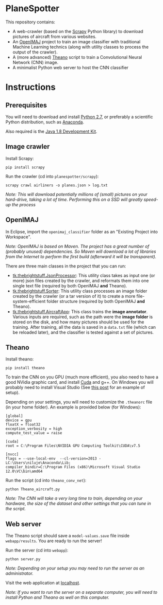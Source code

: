 # PlaneSpotter
This repository contains: 
 - A web-crawler (based on the [Scrapy](http://scrapy.org/) Python library) to download pictures of aircraft from various websites.
 - An [OpenIMAJ](http://www.openimaj.org/) project to train an image classifier with traditional Machine Learning technics (along with utility classes to process the output of the crawler).
 - A (more advanced) [Theano](http://deeplearning.net/software/theano/) script to train a Convolutional Neural Network (CNN) image.
 - A minimalist Python web server to host the CNN classifier

# Instructions

## Prerequisites

You will need to download and install [Python 2.7](https://www.python.org/downloads/), or preferably a scientific Python distribution, such as [Anaconda](http://continuum.io/downloads).

Also required is the [Java 1.8 Development Kit](http://www.oracle.com/technetwork/java/javase/downloads/jdk8-downloads-2133151.html).

## Image crawler

Install Scrapy:

    pip install scrapy

Run the crawler (cd into `planespotter/scrapy`):

    scrapy crawl airliners -o planes.json > log.txt

*Note: This will download potentially millions of (small) pictures on your hard-drive, taking a lot of time. Performing this on a SSD will greatly speed-up the process*

## OpenIMAJ

In Eclipse, import the `openimaj_classifier` folder as an "Existing Project into Workspace".

*Note: OpenIMAJ is based on Maven. The project has a great number of (probably unused) dependencies. So Maven will download a lot of libraries from the Internet to perform the first build (afterward it will be transparent).*

There are three main classes in the project that you can run:
 - [tk.thebrightstuff.JsonProcessor](https://github.com/ericleib/planespotter/blob/master/openimaj_classifier/src/main/java/tk/thebrightstuff/JsonProcessor.java): This utility class takes as input one (or more) json files created by the crawler, and reformats them into one single text file (required by both OpenIMAJ **and** Theano).
 - [tk.thebrightstuff.Sorter](https://github.com/ericleib/planespotter/blob/master/openimaj_classifier/src/main/java/tk/thebrightstuff/Sorter.java): This utility class processes an image folder created by the crawler (or a tar version of it) to create a more file-system-efficient folder structure (required by both OpenIMAJ **and** Theano).
 - [tk.thebrightstuff.AircraftApp](https://github.com/ericleib/planespotter/blob/master/openimaj_classifier/src/main/java/tk/thebrightstuff/AircraftApp.java): This class trains the **image annotator**. Various inputs are required, such as the path were the **image folder** is stored on the disk, and how many pictures should be used for the training. After training, all the data is saved in a `data.txt` file (which can be reloaded later), and the classifier is tested against a set of pictures.

## Theano

Install theano:

    pip install theano

To train the CNN on you GPU (much more efficient), you also need to have a good NVidia graphic card, and install [Cuda](https://developer.nvidia.com/cuda-downloads) and g++. On Windows you will probably need to install Visual Studio (See [this post](http://stackoverflow.com/questions/31892519/link-error-with-cuda-7-5-in-windows-10-from-theano-project-msvcrt-lib-error-l) for an example of setup).

Depending on your settings, you will need to customize the `.theanorc` file (in your home folder). An example is provided below (for Windows):

    [global]
    device = gpu
    floatX = float32
    exception_verbosity = high
    compute_test_value = raise

    [cuda]
    root = C:\Program Files\NVIDIA GPU Computing Toolkit\CUDA\v7.5

    [nvcc]
    flags = --use-local-env  --cl-version=2013 -LC:\Users\niluje\Anaconda\Lib;
    compiler_bindir=C:\Program Files (x86)\Microsoft Visual Studio 12.0\VC\bin\amd64

Run the script (cd into `theano_conv_net`):

    python Theano_aircraft.py

*Note: The CNN will take a very long time to train, depending on your hardware, the size of the dataset and other settings that you can tune in the script.*

## Web server

The Theano script should save a `model-values.save` file inside `webapp/results`. You are ready to run the server!

Run the server (cd into `webapp`):

    python server.py

*Note: Depending on your setup you may need to run the server as an administrator.*

Visit the web application at [localhost](http://localhost/).

*Note: If you want to run the server on a separate computer, you will need to install Python and Theano as well on this computer.*
